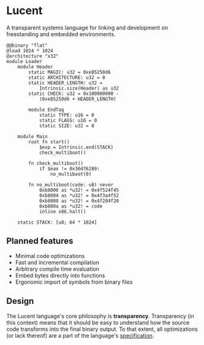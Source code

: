 # Lucent

A transparent systems language for linking and development on freestanding and embedded environments.

```
@@binary "flat"
@load 1024 * 1024
@architecture "x32"
module Loader
    module Header
        static MAGIC: u32 = 0xe85250d6
        static ARCHITECTURE: u32 = 0
        static HEADER_LENGTH: u32 = 
            Intrinsic.size(Header) as u32
        static CHECK: u32 = 0x100000000 - 
            (0xe85250d6 + HEADER_LENGTH)

        module EndTag
            static TYPE: u16 = 0
            static FLAGS: u16 = 0
            static SIZE: u32 = 8
            
    module Main
        root fn start()
            $esp = Intrinsic.end(STACK)
            check_multiboot()

        fn check_multiboot()
            if $eax != 0x36d76289:
                no_multiboot(0)

        fn no_multiboot(code: u8) never
            0xb8000 as *u32! = 0x4f524f45 
            0xb8004 as *u32! = 0x4f3a4f52 
            0xb8008 as *u32! = 0x4f204f20 
            0xb800a as *u32! = code
            inline x86.halt()       

    static STACK: [u8; 64 * 1024]
```

## Planned features
* Minimal code optimizations
* Fast and incremental compilation
* Arbitrary compile time evaluation
* Embed bytes directly into functions
* Ergonomic import of symbols from binary files

## Design
The Lucent language's core philosophy is **transparency**. Transparency (in this context) means that it should be easy to understand how the source code transforms into the final binary output. To that extent, all optimizations (or lack thereof) are a part of the language's [specification](specification.md).
